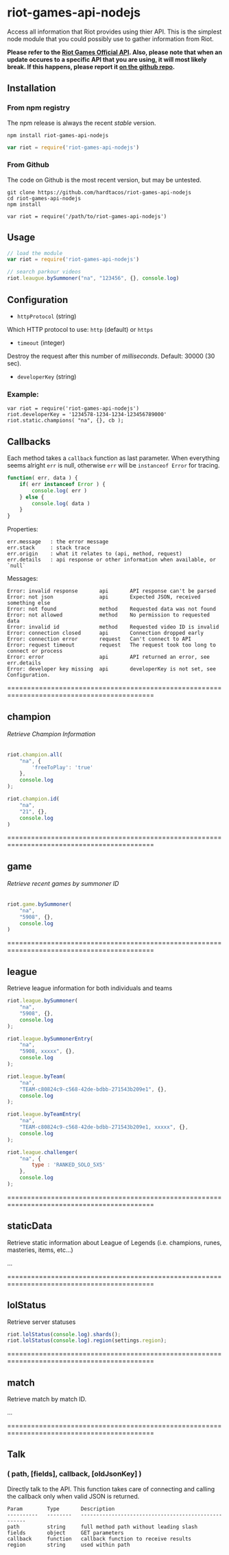 riot-games-api-nodejs
==============

Access all information that Riot provides using thier API. This is the simplest
node module that you could possibly use to gather information from Riot.

**Please refer to the [Riot Games Official API](https://developer.riotgames.com/api/methods). 
Also, please note that when an update occures to a specific API that you are using, it will 
most likely break. If this happens, please report it [on the github repo](https://github.com/hardtacos/riot-games-api-nodejs/issues).**

Installation
------------

### From npm registry

The npm release is always the recent *stable* version.

```
npm install riot-games-api-nodejs
```

```js
var riot = require('riot-games-api-nodejs')
```

### From Github

The code on Github is the most recent version, but may be untested.

````
git clone https://github.com/hardtacos/riot-games-api-nodejs
cd riot-games-api-nodejs
npm install

var riot = require('/path/to/riot-games-api-nodejs')
````

Usage
-----

```js
// load the module
var riot = require('riot-games-api-nodejs')

// search parkour videos
riot.leaugue.bySummoner("na", "123456", {}, console.log)
```

Configuration
-------------

* `httpProtocol` (string)

Which HTTP protocol to use: `http` (default) or `https`

* `timeout` (integer)

Destroy the request after this number of *milliseconds*. Default: 30000 (30 sec).

* `developerKey` (string)


### Example:

```
var riot = require('riot-games-api-nodejs')
riot.developerKey = '1234578-1234-1234-123456789000'
riot.static.champions( "na", {}, cb );
```


Callbacks
---------

Each method takes a `callback` function as last parameter. When everything seems alright `err` 
is null, otherwise `err` will be `instanceof Error` for tracing.

```js
function( err, data ) {
	if( err instanceof Error ) {
		console.log( err )
	} else {
		console.log( data )
	}
}
```

Properties:

	err.message   : the error message
	err.stack     : stack trace
	err.origin    : what it relates to (api, method, request)
	err.details   : api response or other information when available, or `null`

Messages:

	Error: invalid response       api       API response can't be parsed
	Error: not json               api       Expected JSON, received something else
	Error: not found              method    Requested data was not found
	Error: not allowed            method    No permission to requested data
	Error: invalid id             method    Requested video ID is invalid
	Error: connection closed      api       Connection dropped early
	Error: connection error       request   Can't connect to API
	Error: request timeout        request   The request took too long to connect or process
	Error: error                  api       API returned an error, see err.details
	Error: developer key missing  api       developerKey is not set, see Configuration.


===========================================================================================

champion
--------
###### Retrieve Champion Information

```js
riot.champion.all(
    "na", {
        'freeToPlay': 'true'
    },
    console.log
);

riot.champion.id(
    "na",
    "21", {},
    console.log
)
```

===========================================================================================


game
----
###### Retrieve recent games by summoner ID

```js
riot.game.bySummoner(
    "na",
    "5908", {},
    console.log
)
```

===========================================================================================


league
----

Retrieve league information for both individuals and teams

```js
riot.league.bySummoner(
    "na",
    "5908", {},
    console.log
);

riot.league.bySummonerEntry(
    "na",
    "5908, xxxxx", {},
    console.log
);

riot.league.byTeam(
    "na",
    "TEAM-c80824c9-c568-42de-bdbb-271543b209e1", {},
    console.log
);

riot.league.byTeamEntry(
    "na",
    "TEAM-c80824c9-c568-42de-bdbb-271543b209e1, xxxxx", {},
    console.log
);

riot.league.challenger(
    "na", {
    	type : 'RANKED_SOLO_5X5'
    },
    console.log
);
```

===========================================================================================


staticData
----

Retrieve static information about League of Legends (i.e. champions, runes, masteries, items, etc...)



...

===========================================================================================


lolStatus
----

Retrieve server statuses

```js
riot.lolStatus(console.log).shards();
riot.lolStatus(console.log).region(settings.region);
```

===========================================================================================


match
----

Retrieve match by match ID.

...


===========================================================================================


Talk
----
### ( path, [fields], callback, [oldJsonKey] )

Directly talk to the API. This function takes care of connecting and calling the callback only when valid JSON is returned.


	Param        Type       Description
	----------   --------   ----------------------------------------------------
	path         string     full method path without leading slash
	fields       object     GET parameters
	callback     function   callback function to receive results
	region       string     used within path
